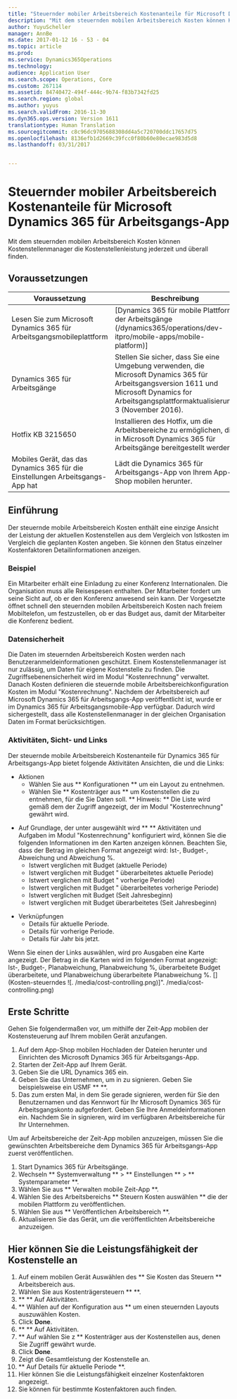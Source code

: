 ```yaml
---
title: "Steuernder mobiler Arbeitsbereich Kostenanteile für Microsoft Dynamics 365 für Arbeitsgangs-App"
description: "Mit dem steuernden mobilen Arbeitsbereich Kosten können Kostenstellenmanager die Kostenstellenleistung jederzeit und überall finden."
author: YuyuScheller
manager: AnnBe
ms.date: 2017-01-12 16 - 53 - 04
ms.topic: article
ms.prod: 
ms.service: Dynamics365Operations
ms.technology: 
audience: Application User
ms.search.scope: Operations, Core
ms.custom: 267114
ms.assetid: 84740472-494f-444c-9b74-f83b7342fd25
ms.search.region: global
ms.author: yuyus
ms.search.validFrom: 2016-11-30
ms.dyn365.ops.version: Version 1611
translationtype: Human Translation
ms.sourcegitcommit: c8c96dc9705688308dd4a5c720700ddc17657d75
ms.openlocfilehash: 8136efb1d2669c39fcc0f80b60e80ecae983d5d8
ms.lasthandoff: 03/31/2017


---
```


# <a name="cost-controlling-mobile-workspace-for-microsoft-dynamics-365-for-operations-app"></a>Steuernder mobiler Arbeitsbereich Kostenanteile für Microsoft Dynamics 365 für Arbeitsgangs-App

Mit dem steuernden mobilen Arbeitsbereich Kosten können Kostenstellenmanager die Kostenstellenleistung jederzeit und überall finden. 

<a name="prerequisites"></a>Voraussetzungen
-------------

| Voraussetzung                                                         | Beschreibung                                                                                                                                                                   |
|----------------------------------------------------------------------|-------------------------------------------------------------------------------------------------------------------------------------------------------------------------------|
| Lesen Sie zum Microsoft Dynamics 365 für Arbeitsgangsmobileplattform | [Dynamics 365 für mobile Plattform der Arbeitsgänge (/dynamics365/operations/dev-itpro/mobile-apps/mobile-platform)]                                                              |
| Dynamics 365 für Arbeitsgänge                                          | Stellen Sie sicher, dass Sie eine Umgebung verwenden, die Microsoft Dynamics 365 für Arbeitsgangsversion 1611 und Microsoft Dynamics for Arbeitsgangsplattformaktualisierung 3 (November 2016). |
| Hotfix KB 3215650                                                    | Installieren des Hotfix, um die Arbeitsbereiche zu ermöglichen, die in Microsoft Dynamics 365 für Arbeitsgänge bereitgestellt werden.                                                                       |
| Mobiles Gerät, das das Dynamics 365 für die Einstellungen Arbeitsgangs-App hat | Lädt die Dynamics 365 für Arbeitsgangs-App von Ihrem App-Shop mobilen herunter.                                                                                                      |

## <a name="introduction"></a>Einführung
Der steuernde mobile Arbeitsbereich Kosten enthält eine einzige Ansicht der Leistung der aktuellen Kostenstellen aus dem Vergleich von Istkosten im Vergleich die geplanten Kosten angeben. Sie können den Status einzelner Kostenfaktoren Detailinformationen anzeigen.

### <a name="example"></a>Beispiel

Ein Mitarbeiter erhält eine Einladung zu einer Konferenz Internationalen. Die Organisation muss alle Reisespesen enthalten. Der Mitarbeiter fordert um seine Sicht auf, ob er den Konferenz anwesend sein kann. Der Vorgesetzte öffnet schnell den steuernden mobilen Arbeitsbereich Kosten nach freiem Mobiltelefon, um festzustellen, ob er das Budget aus, damit der Mitarbeiter die Konferenz bedient.

### <a name="data-security"></a>Datensicherheit

Die Daten im steuernden Arbeitsbereich Kosten werden nach Benutzeranmeldeinformationen geschützt. Einem Kostenstellenmanager ist nur zulässig, um Daten für eigene Kostenstelle zu finden. Die Zugriffsebenensicherheit wird im Modul "Kostenrechnung" verwaltet. Danach Kosten definieren die steuernde mobile Arbeitsbereichkonfiguration Kosten im Modul "Kostenrechnung". Nachdem der Arbeitsbereich auf Microsoft Dynamics 365 für Arbeitsgangs-App veröffentlicht ist, wurde er im Dynamics 365 für Arbeitsgangsmobile-App verfügbar. Dadurch wird sichergestellt, dass alle Kostenstellenmanager in der gleichen Organisation Daten im Format berücksichtigen.

### <a name="actions-views-and-links"></a>Aktivitäten, Sicht- und Links

Der steuernde mobile Arbeitsbereich Kostenanteile für Dynamics 365 für Arbeitsgangs-App bietet folgende Aktivitäten Ansichten, die und die Links:

-   Aktionen 
    -   Wählen Sie aus ** Konfigurationen ** um ein Layout zu entnehmen.
    -   Wählen Sie ** Kostenträger aus ** um Kostenstellen die zu entnehmen, für die Sie Daten soll. ** Hinweis: ** Die Liste wird gemäß dem der Zugriff angezeigt, der im Modul "Kostenrechnung" gewährt wird.

<!-- -->

-   Auf Grundlage, der unter ausgewählt wird ** ** Aktivitäten und Aufgaben im Modul "Kostenrechnung" konfiguriert wird, können Sie die folgenden Informationen im den Karten anzeigen können. Beachten Sie, dass der Betrag im gleichen Format angezeigt wird: Ist-, Budget-, Abweichung und Abweichung %. 
    -   Istwert verglichen mit Budget (aktuelle Periode)
    -   Istwert verglichen mit Budget " überarbeitetes aktuelle Periode)
    -   Istwert verglichen mit Budget " vorherige Periode)
    -   Istwert verglichen mit Budget " überarbeitetes vorherige Periode)
    -   Istwert verglichen mit Budget (Seit Jahresbeginn)
    -   Istwert verglichen mit Budget überarbeitetes (Seit Jahresbeginn)

<!-- -->

-   Verknüpfungen
    -   Details für aktuelle Periode.
    -   Details für vorherige Periode.
    -   Details für Jahr bis jetzt.

Wenn Sie einen der Links auswählen, wird pro Ausgaben eine Karte angezeigt. Der Betrag in die Karten wird im folgenden Format angezeigt: Ist-, Budget-, Planabweichung, Planabweichung %, überarbeitete Budget überarbeitete, und Planabweichung überarbeitete Planabweichung %.  [] (Kosten-steuerndes ![. /media/cost-controlling.png)]". /media/cost-controlling.png)

## <a name="get-started"></a>Erste Schritte
Gehen Sie folgendermaßen vor, um mithilfe der Zeit-App mobilen der Kostensteuerung auf Ihrem mobilen Gerät anzufangen.

1.  Auf dem App-Shop mobilen Hochladen der Dateien herunter und Einrichten des Microsoft Dynamics 365 für Arbeitsgangs-App.
2.  Starten der Zeit-App auf Ihrem Gerät.
3.  Geben Sie die URL Dynamics 365 ein.
4.  Geben Sie das Unternehmen, um in zu signieren. Geben Sie beispielsweise ein USMF ** **.
5.  Das zum ersten Mal, in dem Sie gerade signieren, werden für Sie den Benutzernamen und das Kennwort für Ihr Microsoft Dynamics 365 für Arbeitsgangskonto aufgefordert. Geben Sie Ihre Anmeldeinformationen ein. Nachdem Sie in signieren, wird im verfügbaren Arbeitsbereiche für Ihr Unternehmen.

Um auf Arbeitsbereiche der Zeit-App mobilen anzuzeigen, müssen Sie die gewünschten Arbeitsbereiche dem Dynamics 365 für Arbeitsgangs-App zuerst veröffentlichen.

1.  Start Dynamics 365 für Arbeitsgänge.
2.  Wechseln ** Systemverwaltung ** &gt; ** Einstellungen ** &gt; ** Systemparameter **.
3.  Wählen Sie aus ** Verwalten mobile Zeit-App **.
4.  Wählen Sie des Arbeitsbereichs ** Steuern Kosten auswählen ** die der mobilen Plattform zu veröffentlichen.
5.  Wählen Sie aus ** Veröffentlichen Arbeitsbereich **.
6.  Aktualisieren Sie das Gerät, um die veröffentlichten Arbeitsbereiche anzuzeigen.

## <a name="view-the-performance-of-your-cost-center"></a>Hier können Sie die Leistungsfähigkeit der Kostenstelle an
1.  Auf einem mobilen Gerät Auswählen des ** Sie Kosten das Steuern ** Arbeitsbereich aus.
2.  Wählen Sie aus Kostenträgersteuern ** **.
3.  ** ** Auf Aktivitäten.
4.  ** Wählen auf der Konfiguration aus ** um einen steuernden Layouts auszuwählen Kosten.
5.  Click **Done**.
6.  ** ** Auf Aktivitäten.
7.  ** Auf wählen Sie z ** Kostenträger aus der Kostenstellen aus, denen Sie Zugriff gewährt wurde.
8.  Click **Done**.
9.  Zeigt die Gesamtleistung der Kostenstelle an.
10. ** Auf Details für aktuelle Periode **.
11. Hier können Sie die Leistungsfähigkeit einzelner Kostenfaktoren angezeigt.
12. Sie können für bestimmte Kostenfaktoren auch finden.




